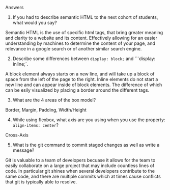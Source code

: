 Answers

1. If you had to describe semantic HTML to the next cohort of students, what would you say?

Semantic HTML is the use of specific html tags, that bring greater meaning and clarity to a website and its content. Effectively allowing for an easier understanding by machines to determine the content of your page, and relevance in a google search or of another similar search engine.

2. Describe some differences between ```display: block;``` and ```display: inline;`.

A block element always starts on a new line, and will take up a block of space from the left of the page to the right. Inline elements do not start a new line and can appear inside of block elements. The difference of which can be esily visualized by placing a border around the different tags.


3. What are the 4 areas of the box model?

Border, Margin, Padding, Width/Height

4. While using flexbox, what axis are you using when you use the property: ```align-items: center```?

Cross-Axis

5. What is the git command to commit staged changes as well as write a message? 

Git is valuable to a team of developers becuase it allows for the team to easily collaborate on a large project that may include countless lines of code. In particular git shines when several developers contribute to the same code, and there are multiple commits which at times cause conflicts that git is typically able to resolve.
